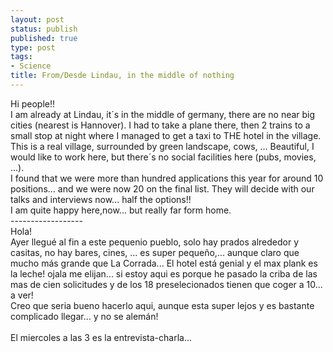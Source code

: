 ```yaml
--- 
layout: post
status: publish
published: true
type: post
tags: 
- Science
title: From/Desde Lindau, in the middle of nothing
---
```

Hi people!!
<br />I am already at Lindau, it´s in the middle of germany, there are no near big cities (nearest is Hannover). I had to take a plane there, then 2 trains to a small stop at night where I managed to get a taxi to THE hotel in the village. This is a real village, surrounded by green landscape, cows, ... Beautiful, I would like to work here, but there´s no social facilities here (pubs, movies, ...).
<br />I found that we were more than hundred applications this year for around 10 positions... and we were now 20 on the final list. They will decide with our talks and interviews now... half the options!!
<br />I am quite happy here,now... but really far form home.
<br />------------------
<br />Hola!
<br />Ayer llegué al fin a este pequenio pueblo, solo hay prados alrededor y casitas, no hay bares, cines, ... es super pequeño,... aunque claro que mucho más grande que La Corrada... El hotel está genial y el max plank es la leche! ojala me elijan... si estoy aqui es porque he pasado la criba de las mas de cien solicitudes y de los 18 preselecionados tienen que coger a 10...  a ver!
<br />Creo que seria bueno hacerlo aqui, aunque esta super lejos y es bastante complicado llegar... y no se alemán!
<br /><br />El miercoles a las 3 es la entrevista-charla...
<br />
